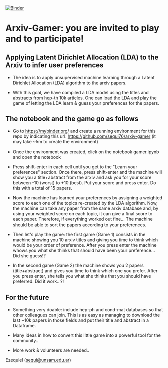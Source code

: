 [![Binder](https://mybinder.org/badge_logo.svg)](https://mybinder.org/v2/gh/sequi76/arxiv-gamer/master)


# Arxiv-Gamer: you are invited to play and to participate!

## Applying Latent Dirichlet Allocation (LDA) to the Arxiv to infer user preferences

- The idea is to apply unsupervised machine learning through a Latent Dirichlet Allocation (LDA) algorithm to the arxiv papers.

- With this goal, we have compiled a LDA model using the titles and abstracts from hep-th 10k articles.  One can load the LDA and play the game of letting the LDA learn & guess your preferences for the papers.

## The notebook and the game go as follows

- Go to https://mybinder.org/ and create a running environment for this repo by indicating this url: https://github.com/sequi76/arxiv-gamer (it may take ~5m to create the environment)

- Once the environment was created, click on the notebook gamer.ipynb and open the notebook

- Press shift-enter in each cell until you get to the "Learn your preferences" section.  Once there, press shift-enter and the machine will show you a title+abstract from the arxiv and ask you for your score between -10 (worst) to +10 (best).  Put your score and press enter.  Do this with a total of 15 papers.

- Now the machine has learned your preferences by assigning a weighted score to each one of the topics re-created by the LDA algorithm.  Now, the machine can take any paper from the same arxiv database and, by using your weighted score on each topic, it can give a final score to each paper.  Therefore, if everything worked out fine... The machine should be able to sort the papers according to your preferences.

- Then let's play the game: the first game (Game 1) consists in the machine showing you 10 arxiv titles and giving you time to think which would be your order of preference.  After you press enter the machine whows you what she thinks that should have been your preference... Did she guess!?

- In the second game (Game 2) the machine shows you 2 papers (title+abstract) and gives you time to think which one you prefer.  After you press enter, she tells you what she thinks that you should have preferred.  Did it work...?!

## For the future

- Something very doable: include hep-ph and cond-mat databases so that other colleagues can join.  This is as easy as managing to download the last ~10k papers in those fields and put their title and abstract in a Dataframe.

- Many ideas in how to convert this little game into a powerful tool for the community..

- More work & volunteers are needed..


Ezequiel (sequi@unsam.edu.ar)
